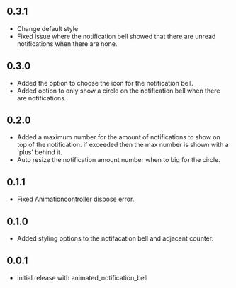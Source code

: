 ## 0.3.1

* Change default style
* Fixed issue where the notification bell showed that there are unread notifications when there are none.

## 0.3.0

* Added the option to choose the icon for the notification bell.
* Added option to only show a circle on the notification bell when there are notifications.

## 0.2.0

* Added a maximum number for the amount of notifications to show on top of the notification. if exceeded then the max number is shown with a 'plus' behind it.
* Auto resize the notification amount number when to big for the circle.

## 0.1.1

* Fixed Animationcontroller dispose error.

## 0.1.0

* Added styling options to the notifacation bell and adjacent counter.

## 0.0.1

* initial release with animated_notification_bell
